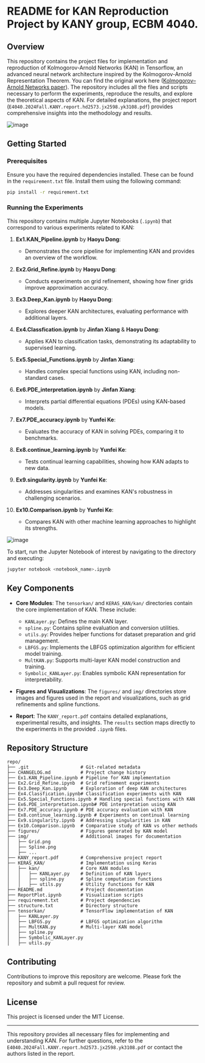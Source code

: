 # README for KAN Reproduction Project by KANY group, ECBM 4040.

## Overview
This repository contains the project files for implementation and reproduction of Kolmogorov-Arnold Networks (KAN) in Tensorflow, an advanced neural network architecture inspired by the Kolmogorov-Arnold Representation Theorem. You can find the original work here ([Kolmogorov–Arnold Networks paper](https://arxiv.org/abs/2010.03645)). The repository includes all the files and scripts necessary to perform the experiments, reproduce the results, and explore the theoretical aspects of KAN. For detailed explanations, the project report (`E4040.2024Fall.KANY.report.hd2573.jx2598.yk3108.pdf`) provides comprehensive insights into the methodology and results.

![image](https://github.com/user-attachments/assets/b0e996da-894c-483d-a8cc-112cdc4fb079)

## Getting Started

### Prerequisites
Ensure you have the required dependencies installed. These can be found in the `requirement.txt` file. Install them using the following command:
```bash
pip install -r requirement.txt
```

### Running the Experiments
This repository contains multiple Jupyter Notebooks (`.ipynb`) that correspond to various experiments related to KAN:

1. **Ex1.KAN_Pipeline.ipynb** by **Haoyu Dong**:
   - Demonstrates the core pipeline for implementing KAN and provides an overview of the workflow.

2. **Ex2.Grid_Refine.ipynb** by **Haoyu Dong**:
   - Conducts experiments on grid refinement, showing how finer grids improve approximation accuracy.

3. **Ex3.Deep_Kan.ipynb** by **Haoyu Dong**:
   - Explores deeper KAN architectures, evaluating performance with additional layers.

4. **Ex4.Classfication.ipynb** by **Jinfan Xiang** & **Haoyu Dong**:
   - Applies KAN to classification tasks, demonstrating its adaptability to supervised learning.

5. **Ex5.Special_Functions.ipynb** by **Jinfan Xiang**:
   - Handles complex special functions using KAN, including non-standard cases.

6. **Ex6.PDE_interpretation.ipynb** by **Jinfan Xiang**:
   - Interprets partial differential equations (PDEs) using KAN-based models.

7. **Ex7.PDE_accuracy.ipynb** by **Yunfei Ke**:
   - Evaluates the accuracy of KAN in solving PDEs, comparing it to benchmarks.

8. **Ex8.continue_learning.ipynb** by **Yunfei Ke**:
   - Tests continual learning capabilities, showing how KAN adapts to new data.

9. **Ex9.singularity.ipynb** by **Yunfei Ke**:
   - Addresses singularities and examines KAN's robustness in challenging scenarios.

10. **Ex10.Comparison.ipynb** by **Yunfei Ke**:
    - Compares KAN with other machine learning approaches to highlight its strengths.

![image](https://github.com/user-attachments/assets/ef5014ec-484f-408c-8ced-00ffff714d0b)

To start, run the Jupyter Notebook of interest by navigating to the directory and executing:
```bash
jupyter notebook <notebook_name>.ipynb
```

## Key Components

- **Core Modules**: The `tensorkan/` and `KERAS_KAN/kan/` directories contain the core implementation of KAN. These include:

  - `KANLayer.py`: Defines the main KAN layer.
  - `spline.py`: Contains spline evaluation and conversion utilities.
  - `utils.py`: Provides helper functions for dataset preparation and grid management.
  - `LBFGS.py`: Implements the LBFGS optimization algorithm for efficient model training.
  - `MultKAN.py`: Supports multi-layer KAN model construction and training.
  - `Symbolic_KANLayer.py`: Enables symbolic KAN representation for interpretability.

- **Figures and Visualizations**: The `figures/` and `img/` directories store images and figures used in the report and visualizations, such as grid refinements and spline functions.

- **Report**: The `KANY_report.pdf` contains detailed explanations, experimental results, and insights. The `results` section maps directly to the experiments in the provided `.ipynb` files.


## Repository Structure
```
repo/
├── .git                   # Git-related metadata
├── CHANGELOG.md           # Project change history
├── Ex1.KAN_Pipeline.ipynb # Pipeline for KAN implementation
├── Ex2.Grid_Refine.ipynb  # Grid refinement experiments
├── Ex3.Deep_Kan.ipynb     # Exploration of deep KAN architectures
├── Ex4.Classfication.ipynb# Classification experiments with KAN
├── Ex5.Special_Functions.ipynb # Handling special functions with KAN
├── Ex6.PDE_interpretation.ipynb# PDE interpretation using KAN
├── Ex7.PDE_accuracy.ipynb # PDE accuracy evaluation with KAN
├── Ex8.continue_learning.ipynb # Experiments on continual learning
├── Ex9.singularity.ipynb  # Addressing singularities in KAN
├── Ex10.Comparison.ipynb  # Comparative study of KAN vs other methods
├── figures/               # Figures generated by KAN model
├── img/                   # Additional images for documentation
│   ├── Grid.png
│   ├── Spline.png
│   ├── ...
├── KANY_report.pdf        # Comprehensive project report
├── KERAS_KAN/             # Implementation using Keras
│   ├── kan/               # Core KAN modules
│   │   ├── KANLayer.py    # Definition of KAN layers
│   │   ├── spline.py      # Spline computation functions
│   │   ├── utils.py       # Utility functions for KAN
├── README.md              # Project documentation
├── ReportPlot.ipynb       # Visualization scripts
├── requirement.txt        # Project dependencies
├── structure.txt          # Directory structure
├── tensorkan/             # TensorFlow implementation of KAN
│   ├── KANLayer.py
│   ├── LBFGS.py           # LBFGS optimization algorithm
│   ├── MultKAN.py         # Multi-layer KAN model
│   ├── spline.py
│   ├── Symbolic_KANLayer.py
│   ├── utils.py
```

## Contributing
Contributions to improve this repository are welcome. Please fork the repository and submit a pull request for review.


## License
This project is licensed under the MIT License. 

---

This repository provides all necessary files for implementing and understanding KAN. For further questions, refer to the `E4040.2024Fall.KANY.report.hd2573.jx2598.yk3108.pdf` or contact the authors listed in the report.
